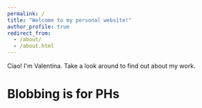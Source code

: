 ```yaml
---
permalink: /
title: "Welcome to my personal website!"
author_profile: true
redirect_from: 
  - /about/
  - /about.html
---
```


Ciao! I'm Valentina. Take a look around to find out about my work.

Blobbing is for PHs
=======
